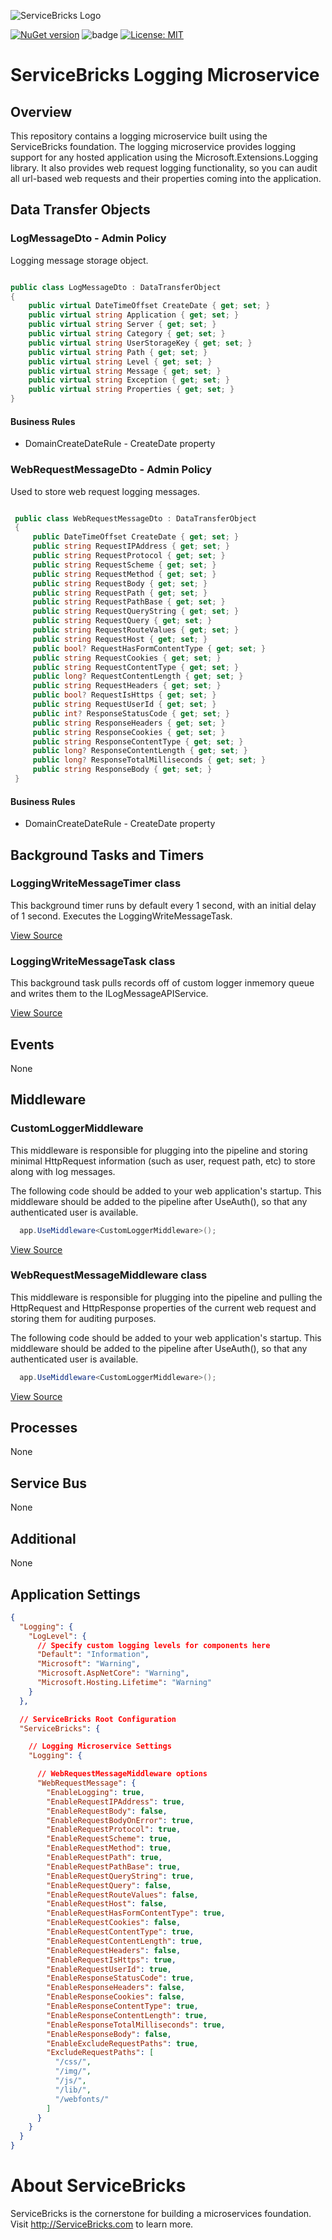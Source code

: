 ![ServiceBricks Logo](https://github.com/holomodular/ServiceBricks/blob/main/Logo.png)  

[![NuGet version](https://badge.fury.io/nu/ServiceBricks.Logging.svg)](https://badge.fury.io/nu/ServiceBricks.Logging)
![badge](https://img.shields.io/endpoint?url=https://gist.githubusercontent.com/holomodular-support/2214c3b2c703476cbafeb647eb655fc8/raw/servicebrickslogging-codecoverage.json)
[![License: MIT](https://img.shields.io/badge/License-MIT-389DA0.svg)](https://opensource.org/licenses/MIT)

# ServiceBricks Logging Microservice

## Overview

This repository contains a logging microservice built using the ServiceBricks foundation.
The logging microservice provides logging support for any hosted application using the Microsoft.Extensions.Logging library.
It also provides web request logging functionality, so you can audit all url-based web requests and their properties coming into the application.


## Data Transfer Objects

### LogMessageDto - Admin Policy
Logging message storage object.

```csharp

public class LogMessageDto : DataTransferObject
{
    public virtual DateTimeOffset CreateDate { get; set; }
    public virtual string Application { get; set; }
    public virtual string Server { get; set; }
    public virtual string Category { get; set; }
    public virtual string UserStorageKey { get; set; }
    public virtual string Path { get; set; }
    public virtual string Level { get; set; }
    public virtual string Message { get; set; }
    public virtual string Exception { get; set; }
    public virtual string Properties { get; set; }
}

```

#### Business Rules

* DomainCreateDateRule - CreateDate property

### WebRequestMessageDto - Admin Policy
Used to store web request logging messages.

```csharp

 public class WebRequestMessageDto : DataTransferObject
 {
     public DateTimeOffset CreateDate { get; set; }
     public string RequestIPAddress { get; set; }
     public string RequestProtocol { get; set; }
     public string RequestScheme { get; set; }
     public string RequestMethod { get; set; }
     public string RequestBody { get; set; }
     public string RequestPath { get; set; }
     public string RequestPathBase { get; set; }
     public string RequestQueryString { get; set; }
     public string RequestQuery { get; set; }
     public string RequestRouteValues { get; set; }
     public string RequestHost { get; set; }
     public bool? RequestHasFormContentType { get; set; }
     public string RequestCookies { get; set; }
     public string RequestContentType { get; set; }
     public long? RequestContentLength { get; set; }
     public string RequestHeaders { get; set; }
     public bool? RequestIsHttps { get; set; }
     public string RequestUserId { get; set; }
     public int? ResponseStatusCode { get; set; }
     public string ResponseHeaders { get; set; }
     public string ResponseCookies { get; set; }
     public string ResponseContentType { get; set; }
     public long? ResponseContentLength { get; set; }
     public long? ResponseTotalMilliseconds { get; set; }
     public string ResponseBody { get; set; }
 }

```

#### Business Rules

* DomainCreateDateRule - CreateDate property


## Background Tasks and Timers

### LoggingWriteMessageTimer class
This background timer runs by default every 1 second, with an initial delay of 1 second. Executes the LoggingWriteMessageTask.

[View Source](https://github.com/holomodular/ServiceBricks-Logging/blob/main/src/V1/ServiceBricks.Logging/BackgroundTask/LoggingWriteMessageTimer.cs)

### LoggingWriteMessageTask class
This background task pulls records off of custom logger inmemory queue and writes them to the ILogMessageAPIService.

[View Source](https://github.com/holomodular/ServiceBricks-Logging/blob/main/src/V1/ServiceBricks.Logging/BackgroundTask/LoggingWriteMessageTask.cs)

## Events
None

## Middleware

### CustomLoggerMiddleware
This middleware is responsible for plugging into the pipeline and storing minimal HttpRequest information (such as user, request path, etc) to store along with log messages.

The following code should be added to your web application's startup. This middleware should be added to the pipeline after UseAuth(), so that any authenticated user is available.
```csharp
  app.UseMiddleware<CustomLoggerMiddleware>();
```

[View Source](https://github.com/holomodular/ServiceBricks-Logging/blob/main/src/V1/ServiceBricks.Logging/Middleware/CustomLoggerMiddleware.cs)

### WebRequestMessageMiddleware class
This middleware is responsible for plugging into the pipeline and pulling the HttpRequest and HttpResponse properties of the current web request and storing them for auditing purposes.

The following code should be added to your web application's startup. 
This middleware should be added to the pipeline after UseAuth(), so that any authenticated user is available.
```csharp
  app.UseMiddleware<CustomLoggerMiddleware>();
```
[View Source](https://github.com/holomodular/ServiceBricks-Logging/blob/main/src/V1/ServiceBricks.Logging/Middleware/WebRequestMessageMiddleware.cs)

## Processes
None

## Service Bus
None

## Additional
None

## Application Settings

```json
{    
  "Logging": {
    "LogLevel": {
      // Specify custom logging levels for components here
      "Default": "Information",
      "Microsoft": "Warning",
      "Microsoft.AspNetCore": "Warning",
      "Microsoft.Hosting.Lifetime": "Warning"
    }
  },

  // ServiceBricks Root Configuration
  "ServiceBricks": {

    // Logging Microservice Settings
    "Logging": {

      // WebRequestMessageMiddleware options
      "WebRequestMessage": {
        "EnableLogging": true,
        "EnableRequestIPAddress": true,
        "EnableRequestBody": false,
        "EnableRequestBodyOnError": true,
        "EnableRequestProtocol": true,
        "EnableRequestScheme": true,
        "EnableRequestMethod": true,
        "EnableRequestPath": true,
        "EnableRequestPathBase": true,
        "EnableRequestQueryString": true,
        "EnableRequestQuery": false,
        "EnableRequestRouteValues": false,
        "EnableRequestHost": false,
        "EnableRequestHasFormContentType": true,
        "EnableRequestCookies": false,
        "EnableRequestContentType": true,
        "EnableRequestContentLength": true,
        "EnableRequestHeaders": false,
        "EnableRequestIsHttps": true,
        "EnableRequestUserId": true,
        "EnableResponseStatusCode": true,
        "EnableResponseHeaders": false,
        "EnableResponseCookies": false,
        "EnableResponseContentType": true,
        "EnableResponseContentLength": true,
        "EnableResponseTotalMilliseconds": true,
        "EnableResponseBody": false,
        "EnableExcludeRequestPaths": true,
        "ExcludeRequestPaths": [
          "/css/",
          "/img/",
          "/js/",
          "/lib/",
          "/webfonts/"
        ]
      }
    }
  }
}
```



# About ServiceBricks

ServiceBricks is the cornerstone for building a microservices foundation.
Visit http://ServiceBricks.com to learn more.

